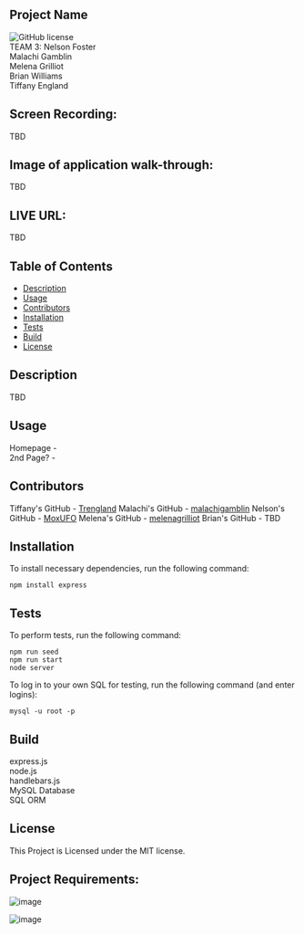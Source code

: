 ## Project Name
![GitHub license](https://img.shields.io/badge/license-MIT-blue.svg)\
TEAM 3:
Nelson Foster\
Malachi Gamblin\
Melena Grilliot\
Brian Williams\
Tiffany England


## Screen Recording:
TBD


## Image of application walk-through:
TBD


## LIVE URL:
TBD


## Table of Contents
* [Description](#description)
* [Usage](#usage)
* [Contributors](#contributors)
* [Installation](#installation)
* [Tests](#tests)
* [Build](#build)
* [License](#license)


## Description
TBD


## Usage
Homepage - \
2nd Page? - 


## Contributors
Tiffany's GitHub - [Trengland](https://www.github.com/Trengland/)
Malachi's GitHub - [malachigamblin](https://www.github.com/malachigamblin/)
Nelson's GitHub - [MoxUFO](https://www.github.com/MoxUFO/)
Melena's GitHub - [melenagrilliot](https://www.github.com/melenagrilliot/)
Brian's GitHub - TBD


## Installation

To install necessary dependencies, run the following command: 

```
npm install express

```


## Tests

To perform tests, run the following command:

```
npm run seed
npm run start
node server
```

To log in to your own SQL for testing, run the following command (and enter logins):

```
mysql -u root -p
```


## Build
express.js\
node.js\
handlebars.js\
MySQL Database\
SQL ORM



## License
This Project is Licensed under the MIT license.



## Project Requirements:
![image](https://user-images.githubusercontent.com/122329399/234438085-0bc1e512-b48a-4754-af66-3ccb94e7a58f.png)

![image](https://user-images.githubusercontent.com/122329399/234438124-5b6ecd22-c82e-4561-a8c6-daff2616fe43.png)
